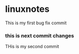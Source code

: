 # linuxnotes
This is my first bug fix commit 
### this is next commit changes
THis is my second commit 

